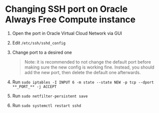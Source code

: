 # Changing SSH port on Oracle Always Free Compute instance

1. Open the port in Oracle Virtual Cloud Network via GUI

2. Edit `/etc/ssh/sshd_config`

3. Change port to a desired one

    > Note: it is recommended to not change the default port before making sure the new config is working fine. Instead, you should add the new port, then delete the default one afterwards.

4. Run `sudo iptables -I INPUT 6 -m state --state NEW -p tcp --dport **_PORT_** -j ACCEPT`

5. Run `sudo netfilter-persistent save`

6. Run `sudo systemctl restart sshd`